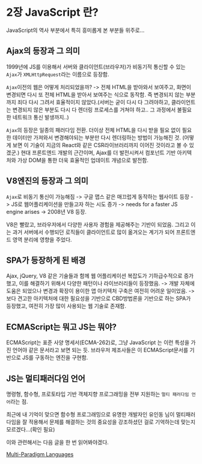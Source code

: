 # 2장 JavaScript 란?

JavaScript의 역사 부분에서 특히 흥미롭게 본 부분들 위주로...

## Ajax의 등장과 그 의미

1999년에 JS를 이용해서 서버와 클라이언트(브라우저)가 비동기적 통신할 수 있는 `Ajax`가 `XMLHttpRequest`라는 이름으로 등장함.

`Ajax`이전의 웹은 어떻게 처리되었을까? -> 전체 HTML을 받아와서 보여주고, 화면이 변경되면 다시 또 전체 HTML을 받아서 보여주는 식으로 동작함. 즉 변경되지 않는 부분까지 죄다 다시 그려서 효율적이지 않았다.(서버는 굳이 다시 다 그려야하고, 클라이언트는 변경되지 않은 부분도 다시 다 렌더링 프로세스를 거쳐야 하고.. 그 과정에서 불필요한 네트워크 통신 발생까지..)

`Ajax`의 등장은 일종의 패러다임 전환. 더이상 전체 HTML을 다시 받을 필요 없이 필요한 데이터만 가져와서 변경해야되는 부분만 다시 렌더링하는 방법이 가능해진 것. (어떻게 보면 이 기술이 지금의 React와 같은 CSR라이브러리까지 이어진 것이라고 볼 수 있겠군.) 현대 프론트엔드 개발의 근간이며, Ajax를 더 발전시켜서 컴포넌트 기반 아키텍처와 가상 DOM을 통한 더욱 효율적인 업데이트 개념으로 발전함.

## V8엔진의 등장과 그 의미

`Ajax`로 비동기 통신이 가능해짐 -> 구글 맵스 같은 매끄럽게 동작하는 웹사이트 등장 -> JS로 웹어플리케이션을 만들고자 하는 시도 증가 -> needs for a faster JS engine arises -> 2008년 V8 등장.

V8은 빨랐고, 브라우저에서 다양한 사용자 경험을 제공해주는 기반이 되었음. 그리고 이는 과거 서버에서 수행되던 로직들이 클라이언트로 많이 옮겨오는 계기가 되어 프론트엔드 영역 분리에 영향을 주었다.

## SPA가 등장하게 된 배경

Ajax, jQuery, V8 같은 기술들과 함께 웹 어플리케이션 복잡도가 기하급수적으로 증가했고, 이를 해결하기 위해서 다양한 패턴이나 라이브러리들이 등장했음. -> 개발 자체에 도움은 되었으나 변경과 확장이 용이한 앱 아키텍처 구축은 여전히 어려운 일이었음. -> 보다 견고한 아키텍처에 대한 필요성을 기반으로 CBD방법론을 기반으로 하는 SPA가 등장했고, 여전히 가장 많이 사용되는 웹 기술로 존재함.

## ECMAScript는 뭐고 JS는 뭐야?

ECMAScript는 표준 사양 명세서(ECMA-262)로, 그냥 JavaScript 는 이런 특성을 가진 언어야 같은 문서라고 보면 되는 듯. 브라우저 제조사들은 이 ECMAScript문서를 기반으로 JS를 구동하는 엔진을 구현함.

## JS는 멀티패러다임 언어

명령형, 함수형, 프로토타입 기반 객체지향 프로그래밍을 전부 지원하는 `멀티 패러다임 언어`라는 점.

최근에 내 기억이 맞으면 함수형 프로그래밍으로 유명한 개발자인 유인동 님이 멀티패러다임을 잘 적용해서 문제를 해결하는 것의 중요성을 강조하셨던 걸로 기억하는데 맞는지 모르겠다...(확인 필요)

이와 관련해서는 다음 글을 한 번 읽어봐야겠다.

[Multi-Paradigm Languages](https://www.oreilly.com/radar/multi-paradigm-languages/)
